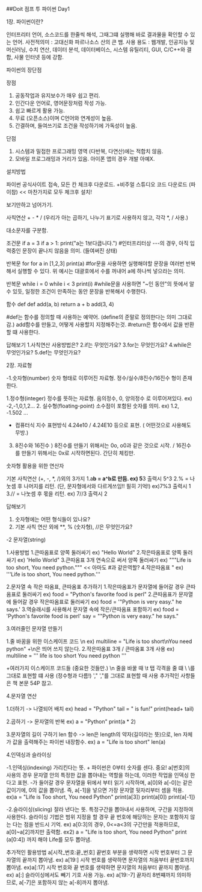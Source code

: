 ##Doit 점프 투 파이썬 Day1


1장. 파이썬이란? 


  인터프리터 언어, 소스코드를 한줄씩 해석, 그때그떄 실행해 바로 결과물을 확인할 수 있는 언어.
  사전적의미 : 고대신화 파르나소스 산의 큰 뱀.
  사용 용도 : 웹개발, 인공지능 및 머신러닝, 수치 연산, 데이터 분석, 데이터베이스, 시스템 유틸리티, GUI, C/C++와 결합, 사물 인터넷 등에 강함.


파이썬의 장단점


장점 

  1. 공동작업과 유지보수가 매우 쉽고 편리.
  2. 인간다운 언어로, 영어문장처럼 작성 가능.
  3. 쉽고 빠르게 활용 가능.
  4. 무료 (오픈소스)이며 C언어와 연계성이 높음.
  5. 간결하며, 들여쓰기로 조건을 작성하기에 가독성이 높음.

단점

  1. 시스템과 밀접한 프로그래밍 영역 (다반복, 다연산)에는 적합치 않음.
  2. 모바일 프로그래밍과 거리가 있음. 아이폰 앱의 경우 개발 아예X.


설치방법


파이썬 공식사이트 접속, 모든 칸 체크후 다운로드. +비주얼 스튜디오 코드 다운로드 (파이참) << 마찬가지로 모두 체크후 설치!


보기만하고 넘어가기.

사칙연산 + - * / (우리가 아는 곱하기, 나누기 표기로 사용하지 않고, 각각 *, / 사용.)

대소문자를 구분함.

조건문 if
a = 3
if a > 1:
  print("a는 1보다큽니다.")
#인터프리터상 ---의 경우, 아직 입력중인 문장이 끝나지 않음을 의미. (들여써진 상태)

반복문 for
for a in [1,2,3]
  print(a)
#for문을 사용하면 실행해야할 문장을 여러번 반복해서 실행할 수 있다. 위 예시는 대괄호에서 수를 꺼내어 a에 하나씩 넣으라는 의미.

반복문 while
i = 0
  while i < 3
  print(i)
#while문을 사용하면 "~인 동안"의 뜻에서 알 수 있듯, 일정한 조건이 만족하는 동안 문장을 반복해서 수행한다.

함수 def
def add(a, b)
  return a + b
add(3, 4)

#def는 함수를 정의할 때 사용하는 예약어. (define의 준말로 정의한다는 의미 그대로감.) add함수를 만들고, 어떻게 사용할지 지정해주는것. 
#return은 함수에서 값을 반환할 떄 사용한다.

답해보기
1.사칙연산 사용방법은?
2.if는 무엇인가요?
3.for는 무엇인가요?
4.while은 무엇인가요?
5.def는 무엇인가요?


2장. 자료형 


-1.숫자형(number)
숫자 형태로 이루어진 자료형. 정수/실수/8진수/16진수 형이 존재한다.

  1.정수형(integer) 정수를 뜻하는 자료형. 음의정수, 0, 양의정수 로 이루어져있다. ex) -2,-1,0,1,2...
  2. 실수형(floating-point) 소수점이 포함된 숫자를 의미. ex) 1.2, -1.502 ...
  + 컴퓨터식 지수 표현방식 4.24e10 / 4.24E10 등으로 표현. ( 어떤것으로 사용해도 무방.)
  3. 8진수와 16진수 ) 8진수를 만들기 위해서는 0o, o0과 같은 것으로 시작. / 16진수를 만들기 위해서는 0x로 시작하면된다. 간단히 체킹만.

숫자형 활용을 위한 연산자

기본 사칙연산 (+, -, *, /)외의 3가지
  1.a**b = a^b로 만듬. ex) 5**3 출력시 5^3
  2.% = 나눗셈 후 나머지를 리턴. (단, 문자형에서와 다르게쓰임!! 필히 기억!) ex)7%3 출력시 1
  3.// = 나눗셈 후 몫을 리턴. ex) 7//3 출력시 2

답해보기
1. 숫자형에는 어떤 형식들이 있나요?
2. 기본 사칙 연산 외에 **, % (숫자형), //은 무엇인가요?

-2 문자열(string)

1.사용방법
  1.큰따옴표로 양쪽 둘러싸기 ex) "Hello World"
  2.작은따옴표로 양쪽 둘러싸기 ex) 'Hello World"
  3.큰따옴표 3개 연속으로 써서 양쪽 둘러싸기 ex) """Life is too short, You need python.""" << 아마도 #과 같은역할?
  4.작은따옴표 " ex) '''Life is too short, You need python.'''

2.문자열 속 작은 따옴표, 큰따옴표 추가하기
  1.작은따옴표가 문자열에 들어갈 경우 큰따옴표로 둘러싸기 ex) food = "Python's favorite food is perl"
  2.큰따움표가 문자열에 들어갈 경우 작은따옴표로 둘러싸기 ex) food = '"Python is very easy." he says.'
  3.역슬래시를 사용해서 문자열 속에 작은/큰따옴표 포함하기 ex) food = 'Python\'s favorite food is perl' say = "\"Python is very easy.\" he says."

3.여러줄인 문자열 만들기

  1.줄 바꿈을 위한 이스케이프 코드 \n ex) multiline = "Life is too short\nYou need python"
  +\n은 띄어 쓰지 않는다.
  2.작은따옴표 3개 / 큰따옴표 3개 사용 
  ex) multiline = '''
    life is too short
    You need python
    '''

+여러가지 이스케이프 코드들 (중요한 것들만.)
  \n 줄을 바꿀 때
  \t 탭 각격을 줄 떄
  \\ \를 그대로 표현할 떄 사용 (정수형과 다름!)
  \',\" ',"를 그대로 표현할 때 사용
  추가적인 사항들은 책 본문 54P 참고.

4.문자열 연산

  1.더하기 -> 나열되어 배치
  ex) head = "Python"
  tail = " is fun!"
  print(head+ tail)

  2.곱하기 -> 문자열의 반복
  ex) a = "Python"
  print(a * 2)

  3.문자열의 길이 구하기 len 함수 -> len은 length의 약자(길이라는 뜻)으로, len 자체가 값을 출력해주는 파이썬 내장함수.
  ex) a = "Life is too short"
  len(a)

  4.인덱싱과 슬라이싱
  
  -1.인덱싱(indexing) 가리킨다는 뜻. + 파이썬은 0부터 숫자를 센다. 중요!
    a[번호]의 사용의 경우 문자열 안의 특정한 값을 뽑아내는 역할을 하는데, 이러한 작업을 인덱싱 한다고 표현. 
    -가 들어갈 경우 문자열을 뒤에서 부터 읽기 시작하며, a[0]와 a[-0]는 같은 값이기에, 0의 값을 뽑아냄.  즉, a[-1]을 넣으면 가장 문자열 뒷자리부터 셈을 적용.
    ex)a = "Life is Too short, You need Python"
    print(a[3])
    print(a[0])
    print(a[-1]}

  -2.슬라이싱(slicing) 잘라 낸다는 뜻.
    특정구간을 뽑아내서 사용하며, 구간을 지정하여 사용한다. 슬라이싱 기법은 범위 지정을 할 경우 끝 번호에 해당하는 문자는 포함하지 않는 다는 점을 반드시 기억.
    ex) a[0:3]의 경우, 0<=a<3의 구간만을 적용하므로, a[0]~a[2]까지만 출력함.
    ex2) a = "Life is too short, You need Python"
    print (a[0:4])
    까지 해야 Life를 모두 뽑아냄.

  추가적인 활용방법
  a[시작_번호:끝_번호] 
  끝번호 부분을 생략하면 시작 번호부터 그 문자열의 끝까지 뽑아냄. ex) a[19:]
  시작 번호를 생략하면 문자열의 처음부터 끝번호까지 뽑아냄. ex)a[:17]
  시작 번호와 끝 번호를 생략하면 문자열의 처음부터 끝까지 뽑아냄. ex) a[:]
  슬라이싱에서도 빼기 기호 사용 가능. ex) a[19:-7] 끝자리 8번쨰까지 의미하므로, a[-7]은 포함하지 않는 a[-8]까지 뽑아냄.
  
  
